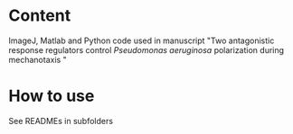 # Content
ImageJ, Matlab and Python code used in manuscript "Two antagonistic response regulators control <em>Pseudomonas aeruginosa</em> polarization during mechanotaxis "

# How to use

See READMEs in subfolders
